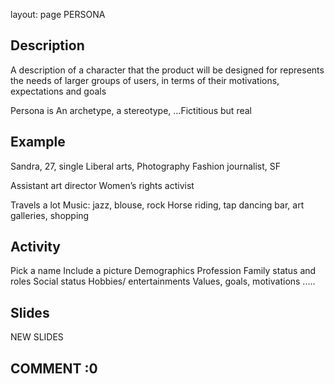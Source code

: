 ---
---
layout: page
 PERSONA

## Description
A description of a character that the product will be designed for represents the needs of larger groups of users, in terms of their motivations, expectations and goals 

Persona is An archetype, a stereotype, …Fictitious but real

## Example                                             

Sandra, 27, single
Liberal arts, Photography 
Fashion journalist, SF

Assistant art director
Women’s rights activist

Travels a lot
Music: jazz, blouse, rock
Horse riding, tap dancing
bar, art galleries, shopping 

## Activity

Pick a name
Include a picture
Demographics
Profession
Family status and roles
Social status
Hobbies/ entertainments
Values, goals, motivations
.....

## Slides
NEW SLIDES


## COMMENT :0

